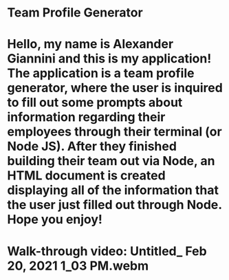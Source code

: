 # Team Profile Generator

# Hello, my name is Alexander Giannini and this is my application! The application is a team profile generator, where the user is inquired to fill out some prompts about information regarding their employees through their terminal (or Node JS). After they finished building their team out via Node, an HTML document is created displaying all of the information that the user just filled out through Node. Hope you enjoy!

# Walk-through video: Untitled_ Feb 20, 2021 1_03 PM.webm